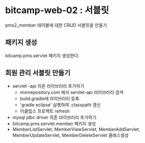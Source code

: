 # bitcamp-web-02 : 서블릿
pms2_member 테이블에 대한 CRUD 서블릿을 만들기

## 패키지 생성
bitcamp.pms.servlet 패키지 생성한다.

## 회원 관리 서블릿 만들기
- servlet -api 의존 라이브러리 추가하기
    - mvnrepository.com 에서 servlet-api 라이브러리 검색
    - build.gradle에 라이브러리 등록
    - 'gradle eclipse' 실행하여 .classpath 갱신
    - 이클립스 프로젝트 refresh
- mysql jdbc driver 의존 라이브러리 추가하기
- bitcamp.pms.servlet.member 패키지 생성
- MemberListServlet, MemberViewServlet, MemberAddServlet, MemberUpdateServlet, MemberDeleteServlet 클래스생성